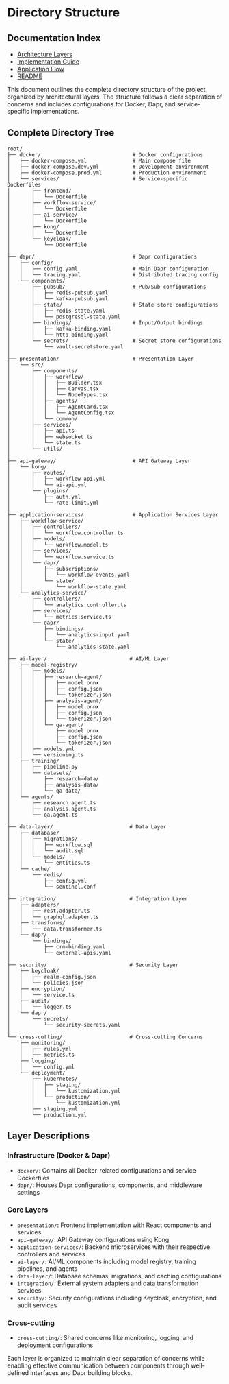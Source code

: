 # Directory Structure

## Documentation Index
- [Architecture Layers](architecture-layers.md)
- [Implementation Guide](implementation-guide.md)
- [Application Flow](application-flow.md)
- [README](readme.md)

This document outlines the complete directory structure of the project, organized by architectural layers. The structure follows a clear separation of concerns and includes configurations for Docker, Dapr, and service-specific implementations.

## Complete Directory Tree

```
root/
├── docker/                              # Docker configurations
│   ├── docker-compose.yml               # Main compose file
│   ├── docker-compose.dev.yml           # Development environment
│   ├── docker-compose.prod.yml          # Production environment
│   └── services/                        # Service-specific Dockerfiles
│       ├── frontend/
│       │   └── Dockerfile
│       ├── workflow-service/
│       │   └── Dockerfile
│       ├── ai-service/
│       │   └── Dockerfile
│       ├── kong/
│       │   └── Dockerfile
│       └── keycloak/
│           └── Dockerfile
│
├── dapr/                                # Dapr configurations
│   ├── config/
│   │   ├── config.yaml                  # Main Dapr configuration
│   │   └── tracing.yaml                 # Distributed tracing config
│   └── components/
│       ├── pubsub/                      # Pub/Sub configurations
│       │   ├── redis-pubsub.yaml
│       │   └── kafka-pubsub.yaml
│       ├── state/                       # State store configurations
│       │   ├── redis-state.yaml
│       │   └── postgresql-state.yaml
│       ├── bindings/                    # Input/Output bindings
│       │   ├── kafka-binding.yaml
│       │   └── http-binding.yaml
│       └── secrets/                     # Secret store configurations
│           └── vault-secretstore.yaml
│
├── presentation/                        # Presentation Layer
│   └── src/
│       ├── components/
│       │   ├── workflow/
│       │   │   ├── Builder.tsx
│       │   │   ├── Canvas.tsx
│       │   │   └── NodeTypes.tsx
│       │   ├── agents/
│       │   │   ├── AgentCard.tsx
│       │   │   └── AgentConfig.tsx
│       │   └── common/
│       ├── services/
│       │   ├── api.ts
│       │   ├── websocket.ts
│       │   └── state.ts
│       └── utils/
│
├── api-gateway/                         # API Gateway Layer
│   └── kong/
│       ├── routes/
│       │   ├── workflow-api.yml
│       │   └── ai-api.yml
│       └── plugins/
│           ├── auth.yml
│           └── rate-limit.yml
│
├── application-services/                # Application Services Layer
│   ├── workflow-service/
│   │   ├── controllers/
│   │   │   └── workflow.controller.ts
│   │   ├── models/
│   │   │   └── workflow.model.ts
│   │   ├── services/
│   │   │   └── workflow.service.ts
│   │   └── dapr/
│   │       ├── subscriptions/
│   │       │   └── workflow-events.yaml
│   │       └── state/
│   │           └── workflow-state.yaml
│   └── analytics-service/
│       ├── controllers/
│       │   └── analytics.controller.ts
│       ├── services/
│       │   └── metrics.service.ts
│       └── dapr/
│           ├── bindings/
│           │   └── analytics-input.yaml
│           └── state/
│               └── analytics-state.yaml
│
├── ai-layer/                           # AI/ML Layer
│   ├── model-registry/
│   │   ├── models/
│   │   │   ├── research-agent/
│   │   │   │   ├── model.onnx
│   │   │   │   ├── config.json
│   │   │   │   └── tokenizer.json
│   │   │   ├── analysis-agent/
│   │   │   │   ├── model.onnx
│   │   │   │   ├── config.json
│   │   │   │   └── tokenizer.json
│   │   │   └── qa-agent/
│   │   │       ├── model.onnx
│   │   │       ├── config.json
│   │   │       └── tokenizer.json
│   │   ├── models.yml
│   │   └── versioning.ts
│   ├── training/
│   │   ├── pipeline.py
│   │   └── datasets/
│   │       ├── research-data/
│   │       ├── analysis-data/
│   │       └── qa-data/
│   └── agents/
│       ├── research.agent.ts
│       ├── analysis.agent.ts
│       └── qa.agent.ts
│
├── data-layer/                         # Data Layer
│   ├── database/
│   │   ├── migrations/
│   │   │   ├── workflow.sql
│   │   │   └── audit.sql
│   │   └── models/
│   │       └── entities.ts
│   └── cache/
│       └── redis/
│           ├── config.yml
│           └── sentinel.conf
│
├── integration/                        # Integration Layer
│   ├── adapters/
│   │   ├── rest.adapter.ts
│   │   └── graphql.adapter.ts
│   ├── transforms/
│   │   └── data.transformer.ts
│   └── dapr/
│       └── bindings/
│           ├── crm-binding.yaml
│           └── external-apis.yaml
│
├── security/                           # Security Layer
│   ├── keycloak/
│   │   ├── realm-config.json
│   │   └── policies.json
│   ├── encryption/
│   │   └── service.ts
│   ├── audit/
│   │   └── logger.ts
│   └── dapr/
│       └── secrets/
│           └── security-secrets.yaml
│
└── cross-cutting/                      # Cross-cutting Concerns
    ├── monitoring/
    │   ├── rules.yml
    │   └── metrics.ts
    ├── logging/
    │   └── config.yml
    └── deployment/
        ├── kubernetes/
        │   ├── staging/
        │   │   └── kustomization.yml
        │   └── production/
        │       └── kustomization.yml
        ├── staging.yml
        └── production.yml
```

## Layer Descriptions

### Infrastructure (Docker & Dapr)
- `docker/`: Contains all Docker-related configurations and service Dockerfiles
- `dapr/`: Houses Dapr configurations, components, and middleware settings

### Core Layers
- `presentation/`: Frontend implementation with React components and services
- `api-gateway/`: API Gateway configurations using Kong
- `application-services/`: Backend microservices with their respective controllers and services
- `ai-layer/`: AI/ML components including model registry, training pipelines, and agents
- `data-layer/`: Database schemas, migrations, and caching configurations
- `integration/`: External system adapters and data transformation services
- `security/`: Security configurations including Keycloak, encryption, and audit services

### Cross-cutting
- `cross-cutting/`: Shared concerns like monitoring, logging, and deployment configurations

Each layer is organized to maintain clear separation of concerns while enabling effective communication between components through well-defined interfaces and Dapr building blocks.
